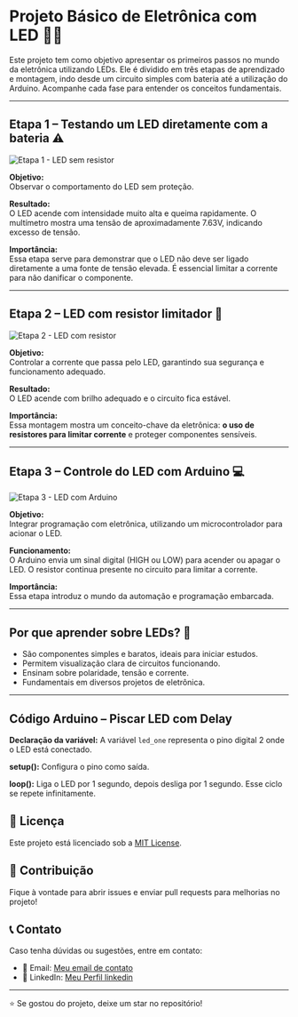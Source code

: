 # Projeto Básico de Eletrônica com LED 🔌💡

Este projeto tem como objetivo apresentar os primeiros passos no mundo da eletrônica utilizando LEDs. Ele é dividido em três etapas de aprendizado e montagem, indo desde um circuito simples com bateria até a utilização do Arduino. Acompanhe cada fase para entender os conceitos fundamentais.

---

## Etapa 1 – Testando um LED diretamente com a bateria ⚠️

![Etapa 1 - LED sem resistor](https://github.com/user-attachments/assets/434fac46-d14f-4e58-990f-fc7038e816e8)

**Objetivo:**  
Observar o comportamento do LED sem proteção.

**Resultado:**  
O LED acende com intensidade muito alta e queima rapidamente. O multímetro mostra uma tensão de aproximadamente 7.63V, indicando excesso de tensão.

**Importância:**  
Essa etapa serve para demonstrar que o LED não deve ser ligado diretamente a uma fonte de tensão elevada. É essencial limitar a corrente para não danificar o componente.

---

## Etapa 2 – LED com resistor limitador 🔧

![Etapa 2 - LED com resistor](https://github.com/user-attachments/assets/dd60bcaa-8260-4c8b-b34c-2fcbf57e1f61)

**Objetivo:**  
Controlar a corrente que passa pelo LED, garantindo sua segurança e funcionamento adequado.

**Resultado:**  
O LED acende com brilho adequado e o circuito fica estável.

**Importância:**  
Essa montagem mostra um conceito-chave da eletrônica: **o uso de resistores para limitar corrente** e proteger componentes sensíveis.

---

## Etapa 3 – Controle do LED com Arduino 💻

![Etapa 3 - LED com Arduino](https://github.com/user-attachments/assets/8c0675f2-9d9e-4643-a7bc-ffa4b5db8ecb)

**Objetivo:**  
Integrar programação com eletrônica, utilizando um microcontrolador para acionar o LED.

**Funcionamento:**  
O Arduino envia um sinal digital (HIGH ou LOW) para acender ou apagar o LED. O resistor continua presente no circuito para limitar a corrente.

**Importância:**  
Essa etapa introduz o mundo da automação e programação embarcada.

---

## Por que aprender sobre LEDs? 🌟

- São componentes simples e baratos, ideais para iniciar estudos.
- Permitem visualização clara de circuitos funcionando.
- Ensinam sobre polaridade, tensão e corrente.
- Fundamentais em diversos projetos de eletrônica.

---

## Código Arduino – Piscar LED com Delay
<p><strong>Declaração da variável:</strong> A variável <code>led_one</code> representa o pino digital 2 onde o LED está conectado.</p>
<p><strong>setup():</strong> Configura o pino como saída.</p>
<p><strong>loop():</strong> Liga o LED por 1 segundo, depois desliga por 1 segundo. Esse ciclo se repete infinitamente.</p>

<h2>📄 Licença</h2>
<p>Este projeto está licenciado sob a <a href="LICENSE">MIT License</a>.</p>
    
<h2>🤝 Contribuição</h2>
<p>Fique à vontade para abrir issues e enviar pull requests para melhorias no projeto!</p>
    
<h2>📞 Contato</h2>
<p>Caso tenha dúvidas ou sugestões, entre em contato:</p>
<ul>
    <li>📧 Email: <a href="mailto:santossilvahenrygabriel58@gmail.com">Meu email de contato</a></li>
    <li>🔗 LinkedIn: <a href="www.linkedin.com/in/henry-gabriel-santos-silva-6ba776209">Meu Perfil linkedin</a></li>
</ul>
    
<hr>
    
<p>⭐ Se gostou do projeto, deixe um star no repositório!</p>

